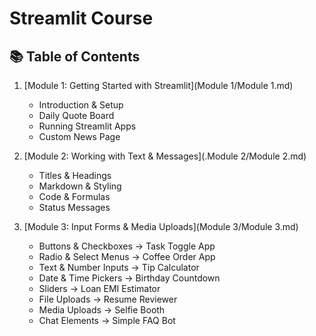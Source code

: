 # Streamlit Course

## 📚 Table of Contents

1. [Module 1: Getting Started with Streamlit](Module 1/Module 1.md)  
   - Introduction & Setup  
   - Daily Quote Board  
   - Running Streamlit Apps  
   - Custom News Page  

2. [Module 2: Working with Text & Messages](.Module 2/Module 2.md)  
   - Titles & Headings  
   - Markdown & Styling  
   - Code & Formulas  
   - Status Messages  

3. [Module 3: Input Forms & Media Uploads](Module 3/Module 3.md)  
   - Buttons & Checkboxes → Task Toggle App  
   - Radio & Select Menus → Coffee Order App  
   - Text & Number Inputs → Tip Calculator  
   - Date & Time Pickers → Birthday Countdown  
   - Sliders → Loan EMI Estimator  
   - File Uploads → Resume Reviewer  
   - Media Uploads → Selfie Booth  
   - Chat Elements → Simple FAQ Bot  

